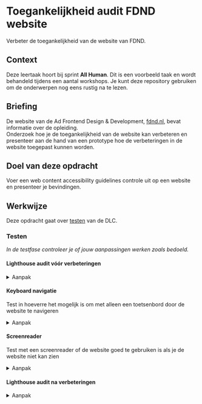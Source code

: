 # Toegankelijkheid audit FDND website

Verbeter de toegankelijkheid van de website van FDND.

## Context

Deze leertaak hoort bij sprint **All Human**. 
Dit is een voorbeeld taak en wordt behandeld tijdens een aantal workshops. 
Je kunt deze repository gebruiken om de onderwerpen nog eens rustig na te lezen.

## Briefing

De website van de Ad Frontend Design & Development, [fdnd.nl](https://fdnd.nl), bevat informatie over de opleiding.  
Onderzoek hoe je de toegankelijkheid van de website kan verbeteren en presenteer aan de hand van een prototype hoe de verbeteringen in de website toegepast kunnen worden.
 
## Doel van deze opdracht

Voer een web content accessibility guidelines controle uit op een website en presenteer je bevindingen.


## Werkwijze
Deze opdracht gaat over [testen](#testen) van de DLC.

### Testen
*In de testfase controleer je of jouw aanpassingen werken zoals bedoeld.*

#### Lighthouse audit vóór verbeteringen

<details>
<summary>Aanpak</summary>

Doe een lighthouse audit voor toegankelijkheid en maak een screenshot van de score. Zet het screenshot in de readme.

#### Materiaal Lighthouse

 - [Test accessibility with Chrome DevTools](https://www.youtube.com/watch?v=b0Q5Zp_yKaU)


</details>

#### Keyboard navigatie

Test in hoeverre het mogelijk is om met alleen een toetsenbord door de website te navigeren

<details>
<summary>Aanpak</summary>

 1. Navigeer door de website met je toetsenbord. Controleer of interactieve elementen een goede focus state hebben en een logische volgorde
 2. Maak issues aan waar nodig en los de issues op in code

#### Materiaal Keyboard navigatie

 - [A11yproject Controls: Headings ](https://www.a11yproject.com/checklist/#controls)
 - [The no mouse challlenge](https://uxdesign.cc/taking-the-keyboard-navigation-red-pill-dbb76dd73b1e)

</details>

#### Screenreader

Test met een screenreader of de website goed te gebruiken is als je de website niet kan zien

<details>
<summary>Aanpak</summary>

 1. Navigeer met een screenreader door de website. Test of het je lukt om snel door de heading structuur en landmarks te navigeren
 2. Check of content images een alternatieve tekst hebben
 3. Check of interactieve elementen een betekenisvolle tekst hebben die duidleijk maken waar naartoe genavigeerd kan worden
 4. Maak issues aan waar nodig en los de issues op in code

#### Materiaal Screenreader
 - [VoiceOver een Mac OS screenreader](https://webaim.org/articles/voiceover/)
 - [JAWS on Windows](https://downloads.sensotec.be/Jaws/Sneltoetsen-JAWS2018.pdf)
 - [A11yproject Checklist: Global code ](https://www.a11yproject.com/checklist/#https://www.a11yproject.com/checklist/#global-code)
 - [A11yproject Checklist: Headings ](https://www.a11yproject.com/checklist/#headings)
 - [A11yproject Checklist: Controls ](https://www.a11yproject.com/checklist/#controls)
 - [A11yproject Checklist: Images ](https://www.a11yproject.com/checklist/#images)

</details>

#### Lighthouse audit na verbeteringen

<details>
<summary>Aanpak</summary>

 1. Doe opnieuw een lighthouse audit voor toegankelijkheid
 2. Maak een screenshot van de score en zet deze onder het eerste screenshot

#### Materiaal Lighthouse

 - [Test accessibility with Chrome DevTools](https://www.youtube.com/watch?v=b0Q5Zp_yKaU)
 

</details>

